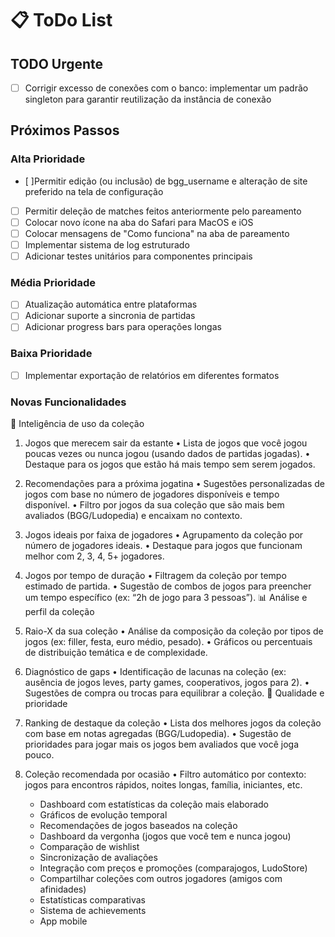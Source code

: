 # 📋 ToDo List

## TODO Urgente
- [ ] Corrigir excesso de conexões com o banco: implementar um padrão singleton para garantir reutilização da instância de conexão

## Próximos Passos

### Alta Prioridade
- [ ]Permitir edição (ou inclusão) de bgg_username e alteração de site preferido na tela de configuração
- [ ] Permitir deleção de matches feitos anteriormente pelo pareamento
- [ ] Colocar novo ícone na aba do Safari para MacOS e iOS
- [ ] Colocar mensagens de "Como funciona" na aba de pareamento
- [ ] Implementar sistema de log estruturado
- [ ] Adicionar testes unitários para componentes principais

### Média Prioridade
- [ ] Atualização automática entre plataformas
- [ ] Adicionar suporte a sincronia de partidas
- [ ] Adicionar progress bars para operações longas

### Baixa Prioridade
- [ ] Implementar exportação de relatórios em diferentes formatos

### Novas Funcionalidades
🧠 Inteligência de uso da coleção
1. Jogos que merecem sair da estante
	•	Lista de jogos que você jogou poucas vezes ou nunca jogou (usando dados de partidas jogadas).
	•	Destaque para os jogos que estão há mais tempo sem serem jogados.
2. Recomendações para a próxima jogatina
	•	Sugestões personalizadas de jogos com base no número de jogadores disponíveis e tempo disponível.
	•	Filtro por jogos da sua coleção que são mais bem avaliados (BGG/Ludopedia) e encaixam no contexto.
3. Jogos ideais por faixa de jogadores
	•	Agrupamento da coleção por número de jogadores ideais.
	•	Destaque para jogos que funcionam melhor com 2, 3, 4, 5+ jogadores.
4. Jogos por tempo de duração
	•	Filtragem da coleção por tempo estimado de partida.
	•	Sugestão de combos de jogos para preencher um tempo específico (ex: “2h de jogo para 3 pessoas”).
📊 Análise e perfil da coleção
5. Raio-X da sua coleção
	•	Análise da composição da coleção por tipos de jogos (ex: filler, festa, euro médio, pesado).
	•	Gráficos ou percentuais de distribuição temática e de complexidade.
6. Diagnóstico de gaps
	•	Identificação de lacunas na coleção (ex: ausência de jogos leves, party games, cooperativos, jogos para 2).
	•	Sugestões de compra ou trocas para equilibrar a coleção.
🌟 Qualidade e prioridade
7. Ranking de destaque da coleção
	•	Lista dos melhores jogos da coleção com base em notas agregadas (BGG/Ludopedia).
	•	Sugestão de prioridades para jogar mais os jogos bem avaliados que você joga pouco.
8. Coleção recomendada por ocasião
	•	Filtro automático por contexto: jogos para encontros rápidos, noites longas, família, iniciantes, etc.

   - Dashboard com estatísticas da coleção mais elaborado
   - Gráficos de evolução temporal
   - Recomendações de jogos baseados na coleção
   - Dashboard da vergonha (jogos que você tem e nunca jogou)
   - Comparação de wishlist
   - Sincronização de avaliações
   - Integração com preços e promoções (comparajogos, LudoStore)
   - Compartilhar coleções com outros jogadores (amigos com afinidades)
   - Estatísticas comparativas
   - Sistema de achievements
   - App mobile
